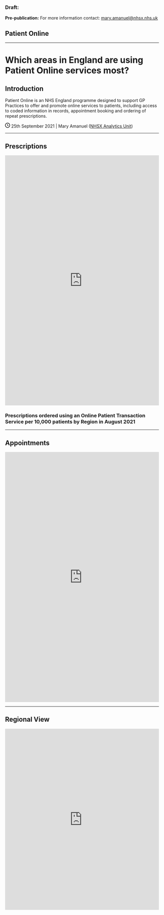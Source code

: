 <script src="https://cdn.plot.ly/plotly-latest.min.js"></script>

<div class="nhsuk-warning-callout">
  <h3 class="nhsuk-warning-callout__label">
    Draft<span class="nhsuk-u-visually-hidden">:</span>
  </h3>
  <p><b>Pre-publication:</b> For more information contact: <a href="mailto:mary.amanuel@nhsx.nhs.uk">mary.amanuel@nhsx.nhs.uk</a></p>
</div>

<td class="nhsuk-table__cell">
  <h2 class="nhsuk-list-panel__label">Patient Online</h2>
  </td>
<hr class="nhsuk-u-margin-top-0 nhsuk-u-margin-bottom-6">

<h1> Which areas in England are using Patient Online services most? </h1>

<h2 id="Introduction">Introduction</h2>
<p>Patient Online is an NHS England programme designed to support GP Practices to offer and promote online services to patients, including access to coded information in records, appointment booking and ordering of repeat prescriptions.</p>

<p><svg xmlns="http://www.w3.org/2000/svg" viewBox="0 0 16 16" width="16" height="16"><path fill-rule="evenodd" d="M1.5 8a6.5 6.5 0 1113 0 6.5 6.5 0 01-13 0zM8 0a8 8 0 100 16A8 8 0 008 0zm.5 4.75a.75.75 0 00-1.5 0v3.5a.75.75 0 00.471.696l2.5 1a.75.75 0 00.557-1.392L8.5 7.742V4.75z"></path></svg> 25th September 2021 |
Mary Amanuel (<a href="https://www.nhsx.nhs.uk/key-tools-and-info/nhsx-analytics-unit/">NHSX Analytics Unit</a>)</p>


<hr class="nhsuk-u-margin-top-0 nhsuk-u-margin-bottom-6">

## Prescriptions

<iframe title="Prescriptions ordered using an Online Patient Transaction Service per 10,000 patients in England in August 2021" aria-label="map" id="datawrapper-chart-gMHF0" src="https://datawrapper.dwcdn.net/gMHF0/1/" scrolling="no" frameborder="0" style="width: 0; min-width: 100% !important; border: none;" height="816"></iframe><script type="text/javascript">!function(){"use strict";window.addEventListener("message",(function(e){if(void 0!==e.data["datawrapper-height"]){var t=document.querySelectorAll("iframe");for(var a in e.data["datawrapper-height"])for(var r=0;r<t.length;r++){if(t[r].contentWindow===e.source)t[r].style.height=e.data["datawrapper-height"][a]+"px"}}}))}();</script>
  
### Prescriptions ordered using an Online Patient Transaction Service per 10,000 patients by Region in August 2021

<hr class="nhsuk-u-margin-top-0 nhsuk-u-margin-bottom-6">

##  Appointments

 <iframe title="Appointments booked or cancelled using an Online Patient Transaction Service per 10,000 patients in England in August 2021" aria-label="map" id="datawrapper-chart-7Qa8i" src="https://datawrapper.dwcdn.net/7Qa8i/1/" scrolling="no" frameborder="0" style="width: 0; min-width: 100% !important; border: none;" height="816"></iframe><script type="text/javascript">!function(){"use strict";window.addEventListener("message",(function(e){if(void 0!==e.data["datawrapper-height"]){var t=document.querySelectorAll("iframe");for(var a in e.data["datawrapper-height"])for(var r=0;r<t.length;r++){if(t[r].contentWindow===e.source)t[r].style.height=e.data["datawrapper-height"][a]+"px"}}}))}();
</script>
  
<hr class="nhsuk-u-margin-top-0 nhsuk-u-margin-bottom-6">

## Regional View
  
<iframe title="Patients in the North East and Yorkshire are most likely to use Patient Online services in England, while patients in London are the least likely" aria-label="Stacked Bars" id="datawrapper-chart-ykx47" src="https://datawrapper.dwcdn.net/ykx47/1/" scrolling="no" frameborder="0" style="width: 0; min-width: 100% !important; border: none;" height="591"></iframe><script type="text/javascript">!function(){"use strict";window.addEventListener("message",(function(e){if(void 0!==e.data["datawrapper-height"]){var t=document.querySelectorAll("iframe");for(var a in e.data["datawrapper-height"])for(var r=0;r<t.length;r++){if(t[r].contentWindow===e.source)t[r].style.height=e.data["datawrapper-height"][a]+"px"}}}))}();
</script>
